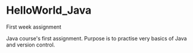 # HelloWorld_Java
First week assignment

Java course's first assignment. Purpose is to practise very basics of Java and version control.

